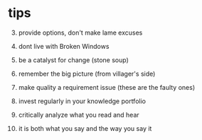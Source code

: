 # tips

3. provide options, don't make lame excuses

4. dont live with Broken Windows

5. be a catalyst for change (stone soup)

6. remember the big picture (from villager's side)

7. make quality a requirement issue (these are the faulty ones)

8. invest regularly in your knowledge portfolio

9. critically analyze what you read and hear

10. it is both what you say and the way you say it
